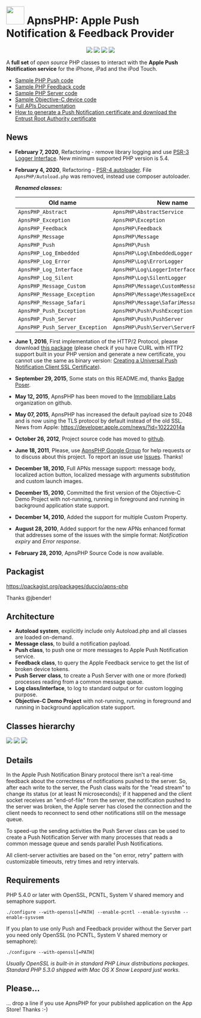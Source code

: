 <img src="http://immobiliare.github.io/ApnsPHP/images/logo.png" width="48"> ApnsPHP: Apple Push Notification & Feedback Provider
==========================

<p align="center">
	<img src="https://poser.pugx.org/duccio/apns-php/downloads">
	<img src="https://poser.pugx.org/duccio/apns-php/d/monthly">
	<img src="https://poser.pugx.org/duccio/apns-php/d/daily">
	<img src="https://poser.pugx.org/duccio/apns-php/license">
</p>

A **full set** of *open source* PHP classes to interact with the **Apple Push Notification service** for the iPhone, iPad and the iPod Touch.

- [Sample PHP Push code](sample_push.php)
- [Sample PHP Feedback code](sample_feedback.php)
- [Sample PHP Server code](sample_server.php)
- [Sample Objective-C device code](Objective-C%20Demo/)
- [Full APIs Documentation](http://immobiliare.github.io/ApnsPHP/html/index.html)
- [How to generate a Push Notification certificate and download the Entrust Root Authority certificate](Doc/CertificateCreation.md)

News
----
- **February 7, 2020**, Refactoring - remove library logging and use [PSR-3 Logger Interface](https://www.php-fig.org/psr/psr-3/). New minimum supported PHP version is 5.4.
- **February 4, 2020**, Refactoring - [PSR-4 autoloader](https://www.php-fig.org/psr/psr-4/). File `ApnsPHP/Autoload.php` was removed, instead use composer autoloader.

    ***Renamed classes:***
    
    | Old name                          | New name                                  |
    |-----------------------------------|-------------------------------------------|
    |`ApnsPHP_Abstract`                 |`ApnsPHP\AbstractService`                  |
    |`ApnsPHP_Exception`                |`ApnsPHP\Exception`                        |
    |`ApnsPHP_Feedback`                 |`ApnsPHP\Feedback`                         |
    |`ApnsPHP_Message`                  |`ApnsPHP\Message`                          |
    |`ApnsPHP_Push`                     |`ApnsPHP\Push`                             |
    |`ApnsPHP_Log_Embedded`             |`ApnsPHP\Log\EmbeddedLogger`               |
    |`ApnsPHP_Log_Error`                |`ApnsPHP\Log\ErrorLogger`                  |
    |`ApnsPHP_Log_Interface`            |`ApnsPHP\Log\LoggerInterface`              |
    |`ApnsPHP_Log_Silent`               |`ApnsPHP\Log\SilentLogger`                 |
    |`ApnsPHP_Message_Custom`           |`ApnsPHP\Message\CustomMessage`            |
    |`ApnsPHP_Message_Exception`        |`ApnsPHP\Message\MessageException`         |
    |`ApnsPHP_Message_Safari`           |`ApnsPHP\Message\SafariMessage`            |
    |`ApnsPHP_Push_Exception`           |`ApnsPHP\Push\PushException`               |
    |`ApnsPHP_Push_Server`              |`ApnsPHP\Push\PushServer`                  |
    |`ApnsPHP_Push_Server_Exception`    |`ApnsPHP\Push\Server\ServerPushException`  |
    
- **June 1, 2016**, First implementation of the HTTP/2 Protocol, please download [this package](https://github.com/immobiliare/ApnsPHP/releases/tag/v2.0.0-alpha) (please check if you have CURL with HTTP2 support built in your PHP version and generate a new certificate, you cannot use the same as binary version: [Creating a Universal Push Notification Client SSL Certificate](https://developer.apple.com/library/ios/documentation/IDEs/Conceptual/AppDistributionGuide/AddingCapabilities/AddingCapabilities.html#//apple_ref/doc/uid/TP40012582-CH26-SW11)).
- **September 29, 2015**, Some stats on this README.md, thanks [Badge Poser](https://poser.pugx.org).
- **May 12, 2015**, ApnsPHP has been moved to the [Immobiliare Labs](https://github.com/immobiliare) organization on github.
- **May 07, 2015**, ApnsPHP has increased the default payload size to 2048 and is now using the TLS protocol by default instead of the old SSL. News from Apple: https://developer.apple.com/news/?id=10222014a
- **October 26, 2012**, Project source code has moved to [github](https://github.com/immobiliare/ApnsPHP).
- **June 18, 2011**, Please, use [ApnsPHP Google Group](https://groups.google.com/group/apns-php) for help requests or to discuss about this project. To report an issue use [Issues](https://github.com/immobiliare/ApnsPHP/issues). Thanks!
- **December 18, 2010**, Full APNs message support: message body, localized action button, localized message with arguments substitution and custom launch images.
- **December 15, 2010**, Committed the first version of the Objective-C Demo Project with not-running, running in foreground and running in background application state support.
- **December 14, 2010**, Added the support for multiple Custom Property.
- **August 28, 2010**, Added support for the new APNs enhanced format that addresses some of the issues with the simple format: *Notification expiry* and *Error response*.
- **February 28, 2010**, ApnsPHP Source Code is now available.
 
Packagist
-------

https://packagist.org/packages/duccio/apns-php

Thanks @jbender!


Architecture
-------

- **Autoload system**, explicitly include only Autoload.php and all classes are loaded on-demand.
- **Message class**, to build a notification payload.
- **Push class**, to push one or more messages to Apple Push Notification service.
- **Feedback class**, to query the Apple Feedback service to get the list of broken device tokens.
- **Push Server class**, to create a Push Server with one or more (forked) processes reading from a common message queue.
- **Log class/interface**, to log to standard output or for custom logging purpose.
- **Objective-C Demo Project** with not-running, running in foreground and running in background application state support.

Classes hierarchy
------------

![](http://immobiliare.github.io/ApnsPHP/images/classes1.png)
![](http://immobiliare.github.io/ApnsPHP/images/classes2.png)
![](http://immobiliare.github.io/ApnsPHP/images/classes3.png)


Details
---------

In the Apple Push Notification Binary protocol there isn't a real-time feedback about the correctness of notifications pushed to the server. So, after each write to the server, the Push class waits for the "read stream" to change its status (or at least N microseconds); if it happened and the client socket receives an "end-of-file" from the server, the notification pushed to the server was broken, the Apple server has closed the connection and the client needs to reconnect to send other notifications still on the message queue.

To speed-up the sending activities the Push Server class can be used to create a Push Notification Server with many processes that reads a common message queue and sends parallel Push Notifications.

All client-server activities are based on the "on error, retry" pattern with customizable timeouts, retry times and retry intervals.

Requirements
-------------

PHP 5.4.0 or later with OpenSSL, PCNTL, System V shared memory and semaphore support.

```
./configure --with-openssl[=PATH] --enable-pcntl --enable-sysvshm --enable-sysvsem
```

If you plan to use only Push and Feedback provider without the Server part you need only OpenSSL (no PCNTL, System V shared memory or semaphore):

```
./configure --with-openssl[=PATH]
```

*Usually OpenSSL is built-in in standard PHP Linux distributions packages. 
Standard PHP 5.3.0 shipped with Mac OS X Snow Leopard just works.*

Please...
---------
... drop a line if you use ApnsPHP for your published application on the App Store! Thanks :-)
